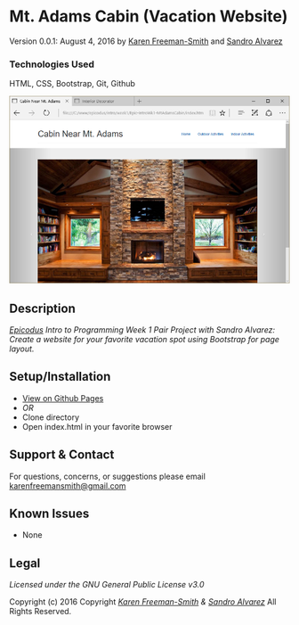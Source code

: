 # Mt. Adams Cabin (Vacation Website)
Version 0.0.1: August 4, 2016
by [Karen Freeman-Smith](https://karenfreemansmith.github.io) and [Sandro Alvarez](https://github.com/SandroMateo)

### Technologies Used
HTML, CSS, Bootstrap, Git, Github

![screenshot of project running](screenshot.png)

## Description
*[Epicodus](http://epicodus.com) Intro to Programming Week 1 Pair Project with Sandro Alvarez: Create a website for your favorite vacation spot using Bootstrap for page layout.*

## Setup/Installation
* [View on Github Pages](https://karenfreemansmith.github.io/Epic-IntroWk1-MtAdamsCabin)
* _OR_
* Clone directory
* Open index.html in your favorite browser

## Support & Contact
For questions, concerns, or suggestions please email karenfreemansmith@gmail.com

## Known Issues
* None

## Legal
*Licensed under the GNU General Public License v3.0*

Copyright (c) 2016 Copyright _[Karen Freeman-Smith](https://karenfreemansmith.github.io) & [Sandro Alvarez](https://github.com/SandroMateo)_ All Rights Reserved.
